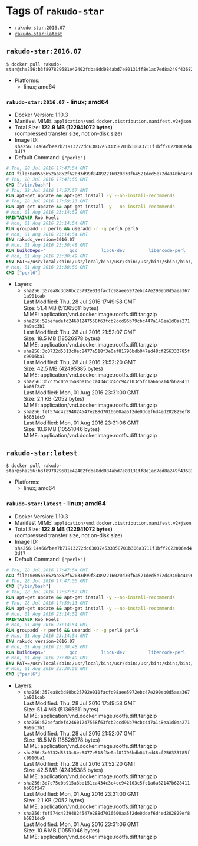 <!-- THIS FILE IS GENERATED VIA './update-remote.sh' -->

# Tags of `rakudo-star`

-	[`rakudo-star:2016.07`](#rakudo-star201607)
-	[`rakudo-star:latest`](#rakudo-starlatest)

## `rakudo-star:2016.07`

```console
$ docker pull rakudo-star@sha256:b3f897829681e42402fdba8dd084abd7e80131ff8e1ad7ed8a249f43682c2764
```

-	Platforms:
	-	linux; amd64

### `rakudo-star:2016.07` - linux; amd64

-	Docker Version: 1.10.3
-	Manifest MIME: `application/vnd.docker.distribution.manifest.v2+json`
-	Total Size: **122.9 MB (122941072 bytes)**  
	(compressed transfer size, not on-disk size)
-	Image ID: `sha256:14a66fbee7b71913272dd63037e533358701b306a3711f1bff2022006ed43df7`
-	Default Command: `["perl6"]`

```dockerfile
# Thu, 28 Jul 2016 17:47:54 GMT
ADD file:0e0565652aa852f62033d99f84892216020d30f64521ded5e72d4940bc4c9697 in /
# Thu, 28 Jul 2016 17:47:55 GMT
CMD ["/bin/bash"]
# Thu, 28 Jul 2016 17:57:57 GMT
RUN apt-get update && apt-get install -y --no-install-recommends 		ca-certificates 		curl 		wget 	&& rm -rf /var/lib/apt/lists/*
# Thu, 28 Jul 2016 17:59:13 GMT
RUN apt-get update && apt-get install -y --no-install-recommends 		bzr 		git 		mercurial 		openssh-client 		subversion 				procps 	&& rm -rf /var/lib/apt/lists/*
# Mon, 01 Aug 2016 23:14:52 GMT
MAINTAINER Rob Hoelz
# Mon, 01 Aug 2016 23:14:54 GMT
RUN groupadd -r perl6 && useradd -r -g perl6 perl6
# Mon, 01 Aug 2016 23:14:54 GMT
ENV rakudo_version=2016.07
# Mon, 01 Aug 2016 23:30:48 GMT
RUN buildDeps='         gcc         libc6-dev         libencode-perl         make     '     && set -x     && apt-get update     && apt-get --yes install --no-install-recommends $buildDeps     && rm -rf /var/lib/apt/lists/*     && mkdir /root/rakudo     && curl -fsSL http://rakudo.org/downloads/star/rakudo-star-${rakudo_version}.tar.gz -o rakudo.tar.gz     && tar xzf rakudo.tar.gz --strip-components=1 -C /root/rakudo     && (         cd /root/rakudo         && perl Configure.pl --prefix=/usr --gen-moar         && make install     )     && rm -rf /rakudo.tar.gz /root/rakudo     && apt-get purge -y --auto-remove $buildDeps
# Mon, 01 Aug 2016 23:30:49 GMT
ENV PATH=/usr/local/sbin:/usr/local/bin:/usr/sbin:/usr/bin:/sbin:/bin:/usr/share/perl6/site/bin
# Mon, 01 Aug 2016 23:30:50 GMT
CMD ["perl6"]
```

-	Layers:
	-	`sha256:357ea8c3d80bc25792e010facfc98aee5972ebc47e290eb0d5aea3671a901cab`  
		Last Modified: Thu, 28 Jul 2016 17:49:58 GMT  
		Size: 51.4 MB (51365611 bytes)  
		MIME: application/vnd.docker.image.rootfs.diff.tar.gzip
	-	`sha256:52befadefd24601247558f63fcb2ccd96b79cbc447a148ea1d0aa2719a9ac3b1`  
		Last Modified: Thu, 28 Jul 2016 21:52:07 GMT  
		Size: 18.5 MB (18526978 bytes)  
		MIME: application/vnd.docker.image.rootfs.diff.tar.gzip
	-	`sha256:3c0732d5313c8ec8477e518f3e0af81796bdb047ed48cf256333785fc9916ba1`  
		Last Modified: Thu, 28 Jul 2016 21:52:20 GMT  
		Size: 42.5 MB (42495385 bytes)  
		MIME: application/vnd.docker.image.rootfs.diff.tar.gzip
	-	`sha256:3d7c75c0b915a8be151ca434c3c4cc942103c5fc1a6a62147b628411bb05f247`  
		Last Modified: Mon, 01 Aug 2016 23:31:00 GMT  
		Size: 2.1 KB (2052 bytes)  
		MIME: application/vnd.docker.image.rootfs.diff.tar.gzip
	-	`sha256:fef574c42394824547e288d7016600aa5f2de0ddef6d4ed202829ef8b5831dc9`  
		Last Modified: Mon, 01 Aug 2016 23:31:06 GMT  
		Size: 10.6 MB (10551046 bytes)  
		MIME: application/vnd.docker.image.rootfs.diff.tar.gzip

## `rakudo-star:latest`

```console
$ docker pull rakudo-star@sha256:b3f897829681e42402fdba8dd084abd7e80131ff8e1ad7ed8a249f43682c2764
```

-	Platforms:
	-	linux; amd64

### `rakudo-star:latest` - linux; amd64

-	Docker Version: 1.10.3
-	Manifest MIME: `application/vnd.docker.distribution.manifest.v2+json`
-	Total Size: **122.9 MB (122941072 bytes)**  
	(compressed transfer size, not on-disk size)
-	Image ID: `sha256:14a66fbee7b71913272dd63037e533358701b306a3711f1bff2022006ed43df7`
-	Default Command: `["perl6"]`

```dockerfile
# Thu, 28 Jul 2016 17:47:54 GMT
ADD file:0e0565652aa852f62033d99f84892216020d30f64521ded5e72d4940bc4c9697 in /
# Thu, 28 Jul 2016 17:47:55 GMT
CMD ["/bin/bash"]
# Thu, 28 Jul 2016 17:57:57 GMT
RUN apt-get update && apt-get install -y --no-install-recommends 		ca-certificates 		curl 		wget 	&& rm -rf /var/lib/apt/lists/*
# Thu, 28 Jul 2016 17:59:13 GMT
RUN apt-get update && apt-get install -y --no-install-recommends 		bzr 		git 		mercurial 		openssh-client 		subversion 				procps 	&& rm -rf /var/lib/apt/lists/*
# Mon, 01 Aug 2016 23:14:52 GMT
MAINTAINER Rob Hoelz
# Mon, 01 Aug 2016 23:14:54 GMT
RUN groupadd -r perl6 && useradd -r -g perl6 perl6
# Mon, 01 Aug 2016 23:14:54 GMT
ENV rakudo_version=2016.07
# Mon, 01 Aug 2016 23:30:48 GMT
RUN buildDeps='         gcc         libc6-dev         libencode-perl         make     '     && set -x     && apt-get update     && apt-get --yes install --no-install-recommends $buildDeps     && rm -rf /var/lib/apt/lists/*     && mkdir /root/rakudo     && curl -fsSL http://rakudo.org/downloads/star/rakudo-star-${rakudo_version}.tar.gz -o rakudo.tar.gz     && tar xzf rakudo.tar.gz --strip-components=1 -C /root/rakudo     && (         cd /root/rakudo         && perl Configure.pl --prefix=/usr --gen-moar         && make install     )     && rm -rf /rakudo.tar.gz /root/rakudo     && apt-get purge -y --auto-remove $buildDeps
# Mon, 01 Aug 2016 23:30:49 GMT
ENV PATH=/usr/local/sbin:/usr/local/bin:/usr/sbin:/usr/bin:/sbin:/bin:/usr/share/perl6/site/bin
# Mon, 01 Aug 2016 23:30:50 GMT
CMD ["perl6"]
```

-	Layers:
	-	`sha256:357ea8c3d80bc25792e010facfc98aee5972ebc47e290eb0d5aea3671a901cab`  
		Last Modified: Thu, 28 Jul 2016 17:49:58 GMT  
		Size: 51.4 MB (51365611 bytes)  
		MIME: application/vnd.docker.image.rootfs.diff.tar.gzip
	-	`sha256:52befadefd24601247558f63fcb2ccd96b79cbc447a148ea1d0aa2719a9ac3b1`  
		Last Modified: Thu, 28 Jul 2016 21:52:07 GMT  
		Size: 18.5 MB (18526978 bytes)  
		MIME: application/vnd.docker.image.rootfs.diff.tar.gzip
	-	`sha256:3c0732d5313c8ec8477e518f3e0af81796bdb047ed48cf256333785fc9916ba1`  
		Last Modified: Thu, 28 Jul 2016 21:52:20 GMT  
		Size: 42.5 MB (42495385 bytes)  
		MIME: application/vnd.docker.image.rootfs.diff.tar.gzip
	-	`sha256:3d7c75c0b915a8be151ca434c3c4cc942103c5fc1a6a62147b628411bb05f247`  
		Last Modified: Mon, 01 Aug 2016 23:31:00 GMT  
		Size: 2.1 KB (2052 bytes)  
		MIME: application/vnd.docker.image.rootfs.diff.tar.gzip
	-	`sha256:fef574c42394824547e288d7016600aa5f2de0ddef6d4ed202829ef8b5831dc9`  
		Last Modified: Mon, 01 Aug 2016 23:31:06 GMT  
		Size: 10.6 MB (10551046 bytes)  
		MIME: application/vnd.docker.image.rootfs.diff.tar.gzip
